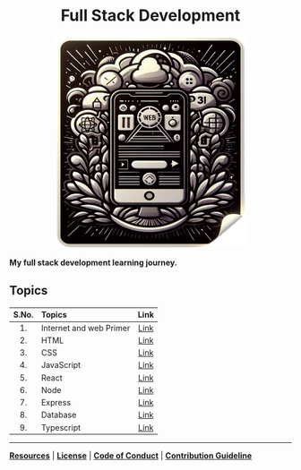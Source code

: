 <div align="center">

# Full Stack Development

<img src="./Cover_Photo.png" width="340" height="380" alt="DALL-E Generated Image of a old computer" />

</div>

**My full stack development learning journey.**

## Topics

| S.No. | Topics                  |                    Link                    |
|:-----:|:------------------------|:------------------------------------------:|
|  1.   | Internet and web Primer |     [Link](./1_Fundamentals/Readme.md)     |
|  2.   | HTML                    |        [Link](./2_FrontEnd/1_HTML/)        |
|  3.   | CSS                     |    [Link](./2_FrontEnd/2_CSS/Readme.md)    |
|  4.   | JavaScript              |          [Link](./3_Javascript/)           |
|  5.   | React                   |   [Link](./2_FrontEnd/3_REACT/Readme.md)   |
|  6.   | Node                    |  [Link](./4_BackEnd/1_Server/1_NODE_JS/)   |
|  7.   | Express                 | [Link](./4_BackEnd/1_Server/2_EXPRESS_JS/) |
|  8.   | Database                | [Link](./4_BackEnd/2_Database/2_MONGO_DB/) |
|  9.   | Typescript              |          [Link](./5_Typescript/)           |

----

**[Resources](./Extras/Resource.md)** | **[License](./Extras/LICENSE)** | **[Code of Conduct](./Extras/CODE_OF_CONDUCT.md)** | **[Contribution Guideline](./Extras/CONTRIBUTING.md)**
